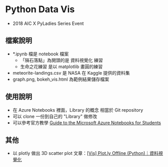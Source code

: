 # Python Data Vis
- 2018 AIC X PyLadies Series Event

## 檔案說明
* \*.ipynb 檔是 notebook 檔案
	* 「隕石落點」為開頭的是 資料視覺化 練習
    * 生命之花練習 是以 matplotlib 畫圓的練習
* meteorite-landings.csv 是 NASA 在 Kaggle 提供的資料集
* graph.png, bokeh_vis.html 為範例結果儲存檔案

## 使用說明
* 在 Azure Notebooks 裡面，Library 的概念 相當於 Git repository
* 可以 clone 一份到自己的 "Library" 做修改
* 可以參考官方教學 [Guide to the Microsoft Azure Notebooks for Students](https://blogs.msdn.microsoft.com/uk_faculty_connection/2017/06/10/guide-to-the-microsoft-azure-notebooks-for-students/)

## 其他
* 以 plotly 做出 3D scatter plot 文章：[\[Vis\] Plot.ly Offline (Python)｜資料視覺化](https://medium.com/@ichitsai/vis-plot-ly-offline-python-%E8%B3%87%E6%96%99%E8%A6%96%E8%A6%BA%E5%8C%96-f4b540c130f8)
